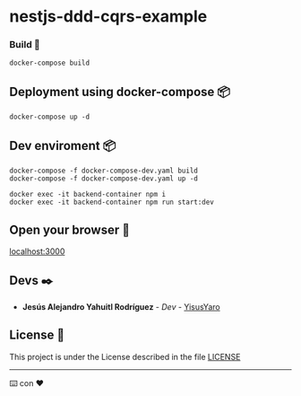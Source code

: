 # nestjs-ddd-cqrs-example

### Build 🔧

```
docker-compose build
```

## Deployment using docker-compose 📦

```
docker-compose up -d
```

## Dev enviroment 📦

```
docker-compose -f docker-compose-dev.yaml build
docker-compose -f docker-compose-dev.yaml up -d

docker exec -it backend-container npm i
docker exec -it backend-container npm run start:dev

```

## Open your browser 🚀

[localhost:3000](http://localhost:3000)

## Devs ✒️

* **Jesús Alejandro Yahuitl Rodríguez** - *Dev* - [YisusYaro](https://github.com/YisusYaro/)


## License 📄

This project is under the License described in the file [LICENSE](LICENSE)

---
⌨️ con ❤️
